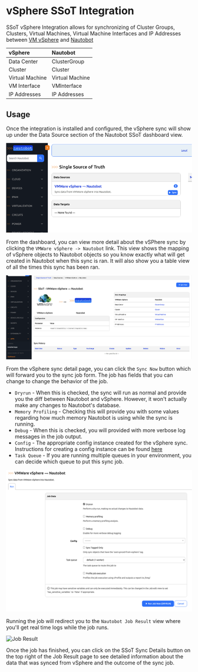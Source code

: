 # vSphere SSoT Integration

SSoT vSphere Integration allows for synchronizing of Cluster Groups, Clusters, Virtual Machines, Virtual Machine Interfaces and IP Addresses between [VM vSphere](https://www.vmware.com/products/cloud-infrastructure/vsphere) and [Nautobot](https://github.com/nautobot/nautobot)

| vSphere         | Nautobot        |
| :-------------- | :-------------- |
| Data Center     | ClusterGroup    |
| Cluster         | Cluster         |
| Virtual Machine | Virtual Machine |
| VM Interface    | VMInterface     |
| IP Addresses    | IP Addresses    |

## Usage

Once the integration is installed and configured, the vSphere sync will show up under the Data Source section of the Nautobot SSoT dashboard view. 

![Dashboard View](../../images/vsphere_dashboard.png)

From the dashboard, you can view more detail about the vSPhere sync by clicking the `VMWare vSphere -> Nautobot` link. This view shows the mapping of vSphere objects to Nautobot objects so you know exactly what will get created in Nautobot when this sync is ran. It will also show you a table view of all the times this sync has been ran.

![Detail View](../../images/vsphere_detail.png)

From the vSphere sync detail page, you can click the `Sync Now` button which will forward you to the sync job form. The job has fields that you can change to change the behavior of the job.

- `Dryrun` - When this is checked, the sync will run as normal and provide you the diff between Nautobot and vSphere. However, it won't actually make any changes to Nautobot's database.
- `Memory Profiling` - Checking this will provide you with some values regarding how much memory Nautobot is using while the sync is running.
- `Debug` - When this is checked, you will provided with more verbose log messages in the job output.
- `Config` - The appropriate config instance created for the vSphere sync. Instructions for creating a config instance can be found [here](../../admin/integrations/vsphere_setup.md#prerequisites)
- `Task Queue` - If you are running multiple queues in your environment, you can decide which queue to put this sync job.

![Job View](../../images/vsphere_job.png)

Running the job will redirect you to the `Nautobot Job Result` view where you'll get real time logs while the job runs.

![Job Result](../../images/vsphere_job_result.png)

Once the job has finished, you can click on the SSoT Sync Details button on the top right of the Job Result page to see detailed information about the data that was synced from vSphere and the outcome of the sync job.

